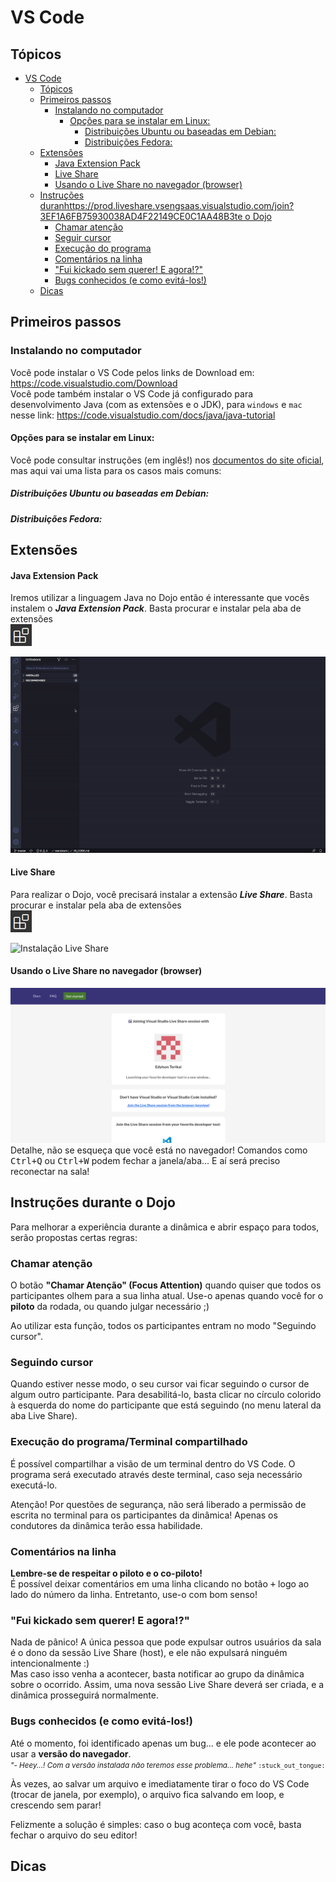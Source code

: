 # VS Code

## Tópicos
- [VS Code](#vs-code)
  - [Tópicos](#tópicos)
  - [Primeiros passos](#primeiros-passos)
    - [Instalando no computador](#instalando-no-computador)
      - [Opções para se instalar em Linux:](#opções-para-se-instalar-em-linux)
        - [Distribuições Ubuntu ou baseadas em Debian:](#distribuições-ubuntu-ou-baseadas-em-debian)
        - [Distribuições Fedora:](#distribuições-fedora)
  - [Extensões](#extensões)
      - [Java Extension Pack](#java-extension-pack)
      - [Live Share](#live-share)
      - [Usando o Live Share no navegador (browser)](#usando-o-live-share-no-navegador-browser)
  - [Instruções duranhttps://prod.liveshare.vsengsaas.visualstudio.com/join?3EF1A6FB75930038AD4F22149CE0C1AA48B3te o Dojo](#instruções-durante-o-dojo)
    - [Chamar atenção](#chamar-atenção)
    - [Seguir cursor](#seguir-cursor)
    - [Execução do programa](#execução-do-programa)
    - [Comentários na linha](#comentários-na-linha)
    - ["Fui kickado sem querer! E agora!?"](#fui-kickado-sem-querer-e-agora)
    - [Bugs conhecidos (e como evitá-los!)](#bugs-conhecidos-e-como-evitá-los)
  - [Dicas](#dicas)

## Primeiros passos
### Instalando no computador
Você pode instalar o VS Code pelos links de Download em: https://code.visualstudio.com/Download  
Você pode também instalar o VS Code já configurado para desenvolvimento Java (com as extensões e o JDK), para `windows` e `mac` nesse link: https://code.visualstudio.com/docs/java/java-tutorial

#### Opções para se instalar em Linux:  
Você pode consultar instruções (em inglês!) nos [documentos do site oficial](https://code.visualstudio.com/docs/setup/linux), mas aqui vai uma lista para os casos mais comuns:
##### Distribuições Ubuntu ou baseadas em Debian:
##### Distribuições Fedora:

## Extensões

#### Java Extension Pack
Iremos utilizar a linguagem Java no Dojo então é interessante que vocês instalem o ___Java Extension Pack___. Basta procurar e instalar pela aba de extensões  
<img src="imgs/extension-icon.png"/>  

![Instalação Java Extension Pack](imgs/java-extension.gif)

#### Live Share
Para realizar o Dojo, você precisará instalar a extensão ___Live Share___. Basta procurar e instalar pela aba de extensões  
<img src="imgs/extension-icon.png"/>  

![Instalação Live Share](imgs/liveshare.gif)

#### Usando o Live Share no navegador (browser)
![Usando ](imgs/liveshare-browser.png)  
Detalhe, não se esqueça que você está no navegador! Comandos como <kbd>Ctrl+Q</kbd> ou <kbd>Ctrl+W</kbd> podem fechar a janela/aba... E aí será preciso reconectar na sala!

## Instruções durante o Dojo
Para melhorar a experiência durante a dinâmica e abrir espaço para todos, serão propostas certas regras:
### Chamar atenção
O botão **"Chamar Atenção" (Focus Attention)** quando quiser que todos os participantes olhem para a sua linha atual. Use-o apenas quando você for o **piloto** da rodada, ou quando julgar necessário ;)

Ao utilizar esta função, todos os participantes entram no modo "Seguindo cursor".

### Seguindo cursor
Quando estiver nesse modo, o seu cursor vai ficar seguindo o cursor de algum outro participante. Para desabilitá-lo, basta clicar no círculo colorido à esquerda do nome do participante que está seguindo (no menu lateral da aba Live Share).

### Execução do programa/Terminal compartilhado
É possível compartilhar a visão de um terminal dentro do VS Code. O programa será executado através deste terminal, caso seja necessário executá-lo.

Atenção! Por questões de segurança, não será liberado a permissão de escrita no terminal para os participantes da dinâmica! Apenas os condutores da dinâmica terão essa habilidade.

### Comentários na linha
**Lembre-se de respeitar o piloto e o co-piloto!**  
É possível deixar comentários em uma linha clicando no botão <kbd>+</kbd> logo ao lado do número da linha. Entretanto, use-o com bom senso!

### "Fui kickado sem querer! E agora!?"
Nada de pânico! A única pessoa que pode expulsar outros usuários da sala é o dono da sessão Live Share (host), e ele não expulsará ninguém intencionalmente :)  
Mas caso isso venha a acontecer, basta notificar ao grupo da dinâmica sobre o ocorrido. Assim, uma nova sessão Live Share deverá ser criada, e a dinâmica prosseguirá normalmente.

### Bugs conhecidos (e como evitá-los!)
Até o momento, foi identificado apenas um bug... e ele pode acontecer ao usar a **versão do navegador**.  
<small>_"- Heey...! Com a versão instalada não teremos esse problema... hehe"_ `:stuck_out_tongue: 	`</small>

Às vezes, ao salvar um arquivo e imediatamente tirar o foco do VS Code (trocar de janela, por exemplo), o arquivo fica salvando em loop, e crescendo sem parar!  

Felizmente a solução é simples: caso o bug aconteça com você, basta fechar o arquivo do seu editor!

## Dicas
